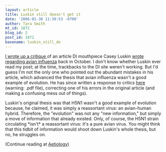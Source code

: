 ```yaml
---
layout: article
title: Luskin still doesn't get it
date: '2006-01-30 11:30:53 -0700'
author: Tara Smith
mt_id: 1872
blog_id: 2
post_id: 1872
basename: luskin_still_do
---
```

[I wrote up a critique ](http://aetiology.blogspot.com/2005/10/intelligently-designed-avian-flu.html) of an article DI mouthpiece Casey Luskin [wrote regarding avian influenza](http://www.evolutionnews.org/2005/10/avian_flu_an_example_of_evolution.htm) back in October.   I don't know whether Luskin ever read my post; at the time, trackbacks to the DI site weren't working.  But I'd guess I'm not the only one who pointed out the abundant mistakes in his article, which advanced the thesis that avian influenza wasn't a good example of evolution.  He has since written a response to critics [here](http://www.discovery.org/scripts/viewDB/filesDB-download.php?command=download&amp;id=658) (warning: .pdf file), correcting one of his errors in the original article (and making a confusing mess out of things).  

Luskin's original thesis was that H5N1 wasn't a good example of evolution because, he claimed, it was simply a reassortant virus:  an avian-human hybrid.  Therefore, the "evolution" was not any "new information," but simply a move of information that already existed.  Only, of course, the H5N1 strain circulating \*isn't\* a reassortant virus:  it's a pure avian virus.  You might think that this tidbit of information would shoot down Luskin's whole thesis, but no, he struggles on.  

(Continue reading at [Aetiology](http://scienceblogs.com/aetiology/2006/01/luskin_still_doesnt_get_it.php#more))
